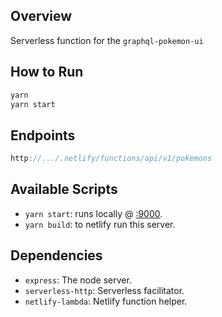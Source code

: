 ## Overview

Serverless function for the `graphql-pokemon-ui`

## How to Run

```js
yarn
yarn start
```

## Endpoints

```js
http://.../.netlify/functions/api/v1/pokemons
```

## Available Scripts

- `yarn start`: runs locally @ [:9000](http://localhost:9000/.netlify/functions/api/).
- `yarn build`: to netlify run this server.

## Dependencies

- `express`: The node server.
- `serverless-http`: Serverless facilitator.
- `netlify-lambda`: Netlify function helper.

